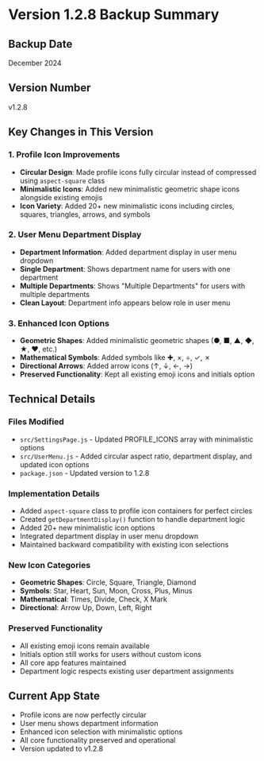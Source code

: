 # Version 1.2.8 Backup Summary

## Backup Date
December 2024

## Version Number
v1.2.8

## Key Changes in This Version

### 1. Profile Icon Improvements
- **Circular Design**: Made profile icons fully circular instead of compressed using `aspect-square` class
- **Minimalistic Icons**: Added new minimalistic geometric shape icons alongside existing emojis
- **Icon Variety**: Added 20+ new minimalistic icons including circles, squares, triangles, arrows, and symbols

### 2. User Menu Department Display
- **Department Information**: Added department display in user menu dropdown
- **Single Department**: Shows department name for users with one department
- **Multiple Departments**: Shows "Multiple Departments" for users with multiple departments
- **Clean Layout**: Department info appears below role in user menu

### 3. Enhanced Icon Options
- **Geometric Shapes**: Added minimalistic geometric shapes (●, ■, ▲, ◆, ★, ♥, etc.)
- **Mathematical Symbols**: Added symbols like ✚, ×, ÷, ✓, ✗
- **Directional Arrows**: Added arrow icons (↑, ↓, ←, →)
- **Preserved Functionality**: Kept all existing emoji icons and initials option

## Technical Details

### Files Modified
- `src/SettingsPage.js` - Updated PROFILE_ICONS array with minimalistic options
- `src/UserMenu.js` - Added circular aspect ratio, department display, and updated icon options
- `package.json` - Updated version to 1.2.8

### Implementation Details
- Added `aspect-square` class to profile icon containers for perfect circles
- Created `getDepartmentDisplay()` function to handle department logic
- Added 20+ new minimalistic icon options
- Integrated department display in user menu dropdown
- Maintained backward compatibility with existing icon selections

### New Icon Categories
- **Geometric Shapes**: Circle, Square, Triangle, Diamond
- **Symbols**: Star, Heart, Sun, Moon, Cross, Plus, Minus
- **Mathematical**: Times, Divide, Check, X Mark
- **Directional**: Arrow Up, Down, Left, Right

### Preserved Functionality
- All existing emoji icons remain available
- Initials option still works for users without custom icons
- All core app features maintained
- Department logic respects existing user department assignments

## Current App State
- Profile icons are now perfectly circular
- User menu shows department information
- Enhanced icon selection with minimalistic options
- All core functionality preserved and operational
- Version updated to v1.2.8
